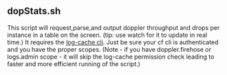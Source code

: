 ## dopStats.sh
This script will request,parse,and output doppler throughput and drops per instance in a table on the screen. (tip: use watch for it to update in real time.)
It requires the [log-cache cli](https://github.com/cloudfoundry/log-cache-cli).
Just be sure your cf cli is authenticated and you have the proper scopes. (Note - if you have doppler.firehose or logs.admin scope - it will skip the log-cache permission check leading to faster and more efficient running of the script.)

